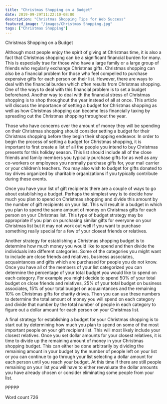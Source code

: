 ```yaml
---
title: "Christmas Shopping on a Budget"
date: 2019-09-29T11:22:10-08:00
description: "Christmas Shopping Tips for Web Success"
featured_image: "/images/Christmas Shopping.jpg"
tags: ["Christmas Shopping"]
---
```


Christmas Shopping on a Budget

Although most people enjoy the spirit of giving at Christmas time, it is also a fact that Christmas shopping can be a significant financial burden for many. This is especially true for those who have a large family or a large group of friends who regularly exchange Christmas gifts. Christmas shopping can also be a financial problem for those who feel compelled to purchase expensive gifts for each person on their list. However, there are ways to deal with the financial burden which often results from Christmas shopping. One of the ways to deal with this financial problem is to set a budget beforehand. Another way to deal with the financial stress of Christmas shopping is to shop throughout the year instead of all at once. This article will discuss the importance of setting a budget for Christmas shopping as well as how Christmas shopping can become less financially taxing by spreading out the Christmas shopping throughout the year.

Those who have concerns over the amount of money they will be spending on their Christmas shopping should consider setting a budget for their Christmas shopping before they begin their shopping endeavor. In order to begin the process of setting a budget for Christmas shopping, it is important to first create a list of all the people you intend to buy Christmas presents for this holiday season. This list should include all of the close friends and family members you typically purchase gifts for as well as any co-workers or employees you normally purchase gifts for, your mail carrier or your children’s teachers. You may also wish to budget for gifts donated to toy drives organized by charitable organizations if you typically contribute during these events.

Once you have your list of gift recipients there are a couple of ways to go about establishing a budget. Perhaps the simplest way is to decide how much you plan to spend on Christmas shopping and divide this amount by the number of gift recipients on your list. This will result in a budget in which you plan to spend the same amount of money on Christmas gifts for each person on your Christmas list. This type of budget strategy may be appropriate if you plan on purchasing similar gifts for everyone on your Christmas list but it may not work out well if you want to purchase something really special for a few of your closest friends or relatives.

Another strategy for establishing a Christmas shopping budget is to determine how much money you would like to spend and then divide the individuals into different categories. Some of the categories you might want to include are close friends and relatives, business associates, acquaintances and gifts which are purchased for people you do not know. Once you have all of the members of your list categorized you can determine the percentage of your total budget you would like to spend on each category. For example you might decide to spend 50% of your total budget on close friends and relatives, 25% of your total budget on business associates, 15% of your total budget on acquaintances and the remaining 10% on Christmas gifts for charity drives. Then you can use these numbers to determine the total amount of money you will spend on each category and divide that number by the total number of people in each category to figure out a dollar amount for each person on your Christmas list.

A final strategy for establishing a budget for your Christmas shopping is to start out by determining how much you plan to spend on some of the most important people on your gift recipient list. This will most likely include your closest relatives. Once you set dollar amounts for your closest relatives, it is time to divide up the remaining amount of money in your Christmas shopping budget. This can either be done arbitrarily by dividing the remaining amount in your budget by the number of people left on your list or you can continue to go through your list selecting a dollar amount for each person until you reach your budget. At this time if there are still people remaining on your list you will have to either reevaluate the dollar amounts you have already chosen or consider eliminating some people from your list. 

PPPPP

Word count 726




